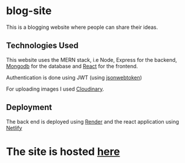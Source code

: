 # blog-site
This is a blogging website where people can share their ideas.

## Technologies Used
This website uses the MERN stack, i.e Node, Express for the backend, [Mongodb](https://www.mongodb.com/) for the database and [React](https://react.dev/) for the frontend.

Authentication is done using JWT (using [jsonwebtoken](https://www.npmjs.com/package/jsonwebtoken))

For uploading images I used [Cloudinary](https://cloudinary.com/).

## Deployment

The back end is deployed using [Render](https://render.com/) and the react application using [Netlify](https://www.netlify.com/)

# The site is hosted [here](https://cheap-blog-site.netlify.app/)
